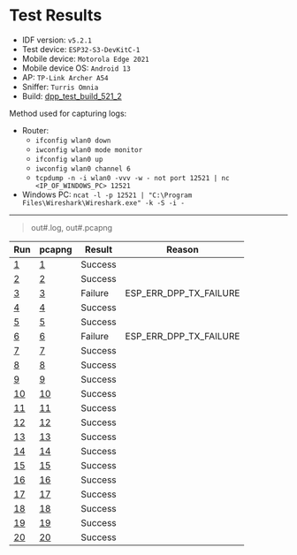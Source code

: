 # Test Results

- IDF version: `v5.2.1`
- Test device: `ESP32-S3-DevKitC-1`
- Mobile device: `Motorola Edge 2021`
- Mobile device OS: `Android 13`
- AP: `TP-Link Archer A54`
- Sniffer: `Turris Omnia`
- Build: [dpp_test_build_521_2](https://github.com/espressif/esp-idf/issues/10615#issuecomment-2348954979)

Method used for capturing logs:
- Router:
  - `ifconfig wlan0 down`
  - `iwconfig wlan0 mode monitor`
  - `ifconfig wlan0 up`
  - `iwconfig wlan0 channel 6`
  - `tcpdump -n -i wlan0 -vvv -w - not port 12521 | nc <IP_OF_WINDOWS_PC> 12521`
- Windows PC: `ncat -l -p 12521 | "C:\Program Files\Wireshark\Wireshark.exe" -k -S -i -`

----

> out#.log, out#.pcapng

| Run                | pcapng               | Result  | Reason                            |
| ------------------ | -------------------- | ------- | --------------------------------- |
| [1](./out1.log)    | [1](./out1.pcapng)   | Success |                                   |
| [2](./out2.log)    | [2](./out2.pcapng)   | Success |                                   |
| [3](./out3.log)    | [3](./out3.pcapng)   | Failure | ESP_ERR_DPP_TX_FAILURE            |
| [4](./out4.log)    | [4](./out4.pcapng)   | Success |                                   |
| [5](./out5.log)    | [5](./out5.pcapng)   | Success |                                   |
| [6](./out6.log)    | [6](./out6.pcapng)   | Failure | ESP_ERR_DPP_TX_FAILURE            |
| [7](./out7.log)    | [7](./out7.pcapng)   | Success |                                   |
| [8](./out8.log)    | [8](./out8.pcapng)   | Success |                                   |
| [9](./out9.log)    | [9](./out9.pcapng)   | Success |                                   |
| [10](./out10.log)  | [10](./out10.pcapng) | Success |                                   |
| [11](./out11.log)  | [11](./out11.pcapng) | Success |                                   |
| [12](./out12.log)  | [12](./out12.pcapng) | Success |                                   |
| [13](./out13.log)  | [13](./out13.pcapng) | Success |                                   |
| [14](./out14.log)  | [14](./out14.pcapng) | Success |                                   |
| [15](./out15.log)  | [15](./out15.pcapng) | Success |                                   |
| [16](./out16.log)  | [16](./out16.pcapng) | Success |                                   |
| [17](./out17.log)  | [17](./out17.pcapng) | Success |                                   |
| [18](./out18.log)  | [18](./out18.pcapng) | Success |                                   |
| [19](./out19.log)  | [19](./out19.pcapng) | Success |                                   |
| [20](./out20.log)  | [20](./out20.pcapng) | Success |                                   |
